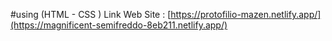 #using (HTML - CSS ) 
Link Web Site : [https://protofilio-mazen.netlify.app/](https://magnificent-semifreddo-8eb211.netlify.app/)

